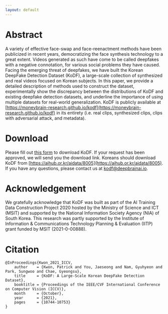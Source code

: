 ```yaml
---
layout: default
---
```


# Abstract 
A variety of effective face-swap and face-reenactment methods have been publicized in recent years, democratizing the face synthesis technology to a great extent. Videos generated as such have come to be called deepfakes with a negative connotation, for various social problems they have caused. Facing the emerging threat of deepfakes, we have built the Korean DeepFake Detection Dataset (KoDF), a large-scale collection of synthesized and real videos focused on Korean subjects. In this paper, we provide a detailed description of methods used to construct the dataset, experimentally show the discrepancy between the distributions of KoDF and existing deepfake detection datasets, and underline the importance of using multiple datasets for real-world generalization. KoDF is publicly available at [https://moneybrain-research.github.io/kodf](https://moneybrain-research.github.io/kodf) in its entirety (i.e. real clips, synthesized clips, clips with adversarial attack, and metadata).

# Download 
Please fill out [this form](https://forms.gle/shMTScF3yBCiVnTe7) to download KoDF. If your request has been approved, we will send you the download link. Koreans should download KoDF from [https://aihub.or.kr/aidata/8005](https://aihub.or.kr/aidata/8005). If you have any questions, please contact us at [kodf@deepbrainai.io](mailto:kodf@deepbrainai.io).

# Acknowledgement
We gratefully acknowledge that KoDF was built as part of the AI Training Data Construction Project 2020 hosted by the Ministry of Science and ICT (MSIT) and supported by the National Information Society Agency (NIA) of South Korea. This research was partly supported by the Institute of Information & Communications Technology Planning & Evaluation (IITP) grant funded by MSIT (2021-0-00888).  

# Citation 

```plain
@InProceedings{Kwon_2021_ICCV,
    author    = {Kwon, Patrick and You, Jaeseong and Nam, Gyuhyeon and Park, Sungwoo and Chae, Gyeongsu},
    title     = {KoDF: A Large-Scale Korean DeepFake Detection Dataset},
    booktitle = {Proceedings of the IEEE/CVF International Conference on Computer Vision (ICCV)},
    month     = {October},
    year      = {2021},
    pages     = {10744-10753}
}
```
